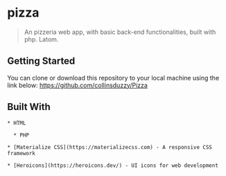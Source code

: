 
# pizza

> An pizzeria web app, with basic back-end functionalities, built with php. Latom.

## Getting Started

You can clone or download this repository to your local machine using the link below:
<https://github.com/collinsduzzy/Pizza>

## Built With

    * HTML

      * PHP

    * [Materialize CSS](https://materializecss.com) - A responsive CSS framework

    * [Heroicons](https://heroicons.dev/) - UI icons for web development
